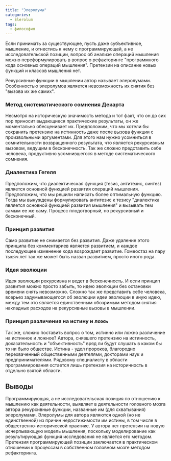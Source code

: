 ```yaml
---
title: "Элеролумы"
categories: 
  - Elerolum
tags:
  - философия
---
```


Если принимать за существующее, пусть даже субъективное, мышление, и отнестись к нему с программирующей, а не исследовательской позиции, вопрос об анализе операций мышления можно переформулировать в вопрос о рефакторинге "программного кода основных операций мышления". Претензии на описание новых функций и классов мышления нет.  

Рекурсивные функции в мышлении автор называет элеролумами. Особенностью элеролумов является невозможность их снятия без "вызова их же самих".  

### Метод систематического сомнения Декарта  

Несмотря на историческую значимость метода и тот факт, что он до сих пор приносит выдающиеся практические результаты, он же моментально обесценивает их. Предположим, что мы хотели бы сохранить претензию на истинность даже после вызова функции с произвольными аргументами. Для этого нам нужно усомниться в сомнительности возвращенного результата, что является рекурсивным вызовом, ведущим в бесконечность. Так же сложно представить себе человека, продуктивно усомнившегося в методе систематического сомнения. 

### Диалектика Гегеля 

Предположим, что диалектическая функция (тезис, антитезис, синтез) является основной функцией развития операций мышления. Предположим, что мы решили написать более оптимальную функцию. Тогда мы вынуждены формулировать антитезис к тезису "диалектика является основной функцией развития мышления" и вызывать тем самым ее же саму. Процесс плодотворный, но рекурсивный и бесконечный. 

### Принцип развития 

Само развитие не снимается без развития. Даже удаление этого принципа без комментариев является развитием, и каждое последующее изменение кода возрождает развитие. Гомеостаз на пару тысяч лет так же может быть назван развитием, просто иного рода.  

### Идея эволюции

Идея эволюции рекурсивна и ведет в бесконечность. И если принцип развития можно просто забыть, то идею эволюции без остановки времени снять невозможно. Сложно так же представить себе человека, всерьез задумывающегося об эволюции идеи эволюции в иную идею, между тем это является единственным обозримым методом снятия накладных расходов на рекурсивные вызовы в мышлении.  

### Принцип различения на истину и ложь
 
Так же, сложно поставить вопрос о том, истинно или ложно различение на истинное и ложное? Автора, снявшего претензию на истинность, доказательность и "объективность" вряд ли будут слушать в каком бы то ни было обществе. Истина - удел пророков, благородно перехваченный общественными деятелями, докторами наук и предпринимателями. Рядовому специалисту в области программирования остается лишь претензия на историчность в отдельно взятой области. 
 
##  Выводы 

Программирующая, а не исследовательская позиция по отношению к мышлению как деятельности, выявляет в деятельности головного мозга автора рекурсивные функции, названные им (для схватывания) элеролумами. Элеролумы для автора являются одной (но не единственной) из причин недостижимости им истины, в том числе в общественно-исторической практике. У автора нет претензии на новую исчерпывающую модель мышления, поскольку моделирование как результирующая функция исследования не является его методом. Претензия программирующей позиции заключается в практическом отношении к процессам в собственном головном мозге методом рефакторинга. 